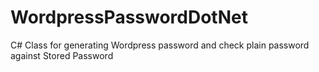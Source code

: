 # WordpressPasswordDotNet

C# Class for generating Wordpress password and check plain password against Stored Password
